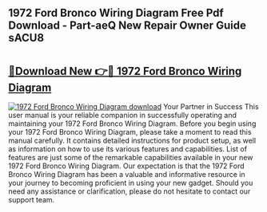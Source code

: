## 1972 Ford Bronco Wiring Diagram Free Pdf Download - Part-aeQ New Repair Owner Guide sACU8

# <h2><a href="http://dfmevuy.blite.top/?on=1972+Ford+Bronco+Wiring+Diagram">🔗Download New 👉🔴 1972 Ford Bronco Wiring Diagram</a></h2>

[![1972 Ford Bronco Wiring Diagram download](https://i.imgur.com/lujVjoI.png)](http://dfmevuy.blite.top/?on=1972+Ford+Bronco+Wiring+Diagram)
Your Partner in Success This user manual is your reliable companion in successfully operating and maintaining your 1972 Ford Bronco Wiring Diagram. Before you begin using your 1972 Ford Bronco Wiring Diagram, please take a moment to read this manual carefully. It contains detailed instructions for product setup, as well as information on how to use its various features and capabilities. List of features are just some of the remarkable capabilities available in your new 1972 Ford Bronco Wiring Diagram. Our expectation is that the 1972 Ford Bronco Wiring Diagram has been a valuable and informative resource in your journey to becoming proficient in using your new gadget. Should you need any assistance or clarification, please do not hesitate to contact our support team.
